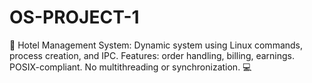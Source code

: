 # OS-PROJECT-1
🏨 Hotel Management System: Dynamic system using Linux commands, process creation, and IPC. Features: order handling, billing, earnings. POSIX-compliant. No multithreading or synchronization. 💻
